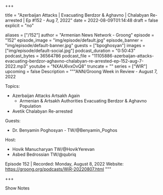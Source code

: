 
+++

title = "Azerbaijan Attacks |  Evacuating Berdzor & Aghavno | Chalabyan Re-arrested | Ep #152 - Aug 7, 2022"
date = 2022-08-09T01:14:48
draft = false
explicit = "no"

aliases = ["/152"]
author = "Armenian News Network - Groong"
episode = "152"
episode_image = "img/episode/default.jpg"
episode_banner = "img/episode/default-banner.jpg"
guests = ["bpoghosyan"]
images = ["img/episode/default-social.jpg"]
podcast_duration = "0:50:43"
podcast_bytes = 36564786
podcast_file = "11105886-azerbaijan-attacks-evacuating-berdzor-aghavno-chalabyan-re-arrested-ep-152-aug-7-2022.mp3"
youtube = "NXAU6vxOvQ8"
truncate = ""
series = ["WIR"]
upcoming = false
Description = """ANN/Groong Week in Review - August 7, 2022

Topics:
* Azerbaijan Attacks Artsakh Again
    * Armenian & Artsakh Authorities Evacuating Berdzor & Aghavno Population
* Avetik Chalabyan Re-arrested

Guests:
* Dr. Benyamin Poghosyan - TW/@Benyamin_Poghos

Host:
* Hovik Manucharyan TW/@HovikYerevan
* Asbed Bedrossian TW/@qubriq


Episode 152 | Recorded: Monday, August 8, 2022
Website: https://groong.org/podcasts/WiR-20220807.html
"""

+++

Show Notes

